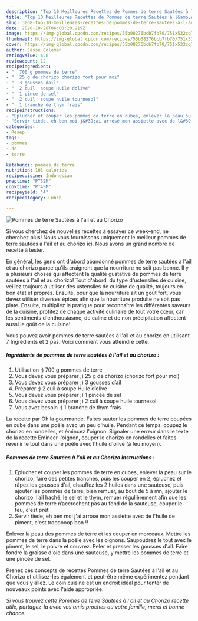 ```yaml
---
description: "Top 10 Meilleures Recettes de Pommes de terre Sautées à l&amp;#39;ail et au Chorizo"
title: "Top 10 Meilleures Recettes de Pommes de terre Sautées à l&amp;#39;ail et au Chorizo"
slug: 3068-top-10-meilleures-recettes-de-pommes-de-terre-sautees-a-l-and-39-ail-et-au-chorizo
date: 2020-10-28T06:00:20.219Z
image: https://img-global.cpcdn.com/recipes/55b08276bcb7fb70/751x532cq70/pommes-de-terre-sautees-a-lail-et-au-chorizo-photo-principale-de-la-recette.jpg
thumbnail: https://img-global.cpcdn.com/recipes/55b08276bcb7fb70/751x532cq70/pommes-de-terre-sautees-a-lail-et-au-chorizo-photo-principale-de-la-recette.jpg
cover: https://img-global.cpcdn.com/recipes/55b08276bcb7fb70/751x532cq70/pommes-de-terre-sautees-a-lail-et-au-chorizo-photo-principale-de-la-recette.jpg
author: Jesse Coleman
ratingvalue: 4.8
reviewcount: 12
recipeingredient:
- "  700 g pommes de terre"
- "  25 g de chorizo chorizo fort pour moi"
- "  3 gousses dail"
- "  2 cuil  soupe Huile dolive"
- "  1 pince de sel"
- "  2 cuil  soupe huile tournesol"
- "  1 branche de thym frais"
recipeinstructions:
- "Eplucher et couper les pommes de terre en cubes, enlever la peau sur le chorizo, faire des petites tranches, puis les couper en 2, épluchez et râpez les gousses d’ail, chauffez les 2 huiles dans une sauteuse, puis ajouter les pommes de terre, bien remuer, au bout de 5 à mn, ajouter le chorizo, l’ail haché, le sel et le thym, remuer régulièrement afin que les pommes de terre n’accrochent pas au fond de la sauteuse, couper le feu, c&#39;est prêt"
- "Servir tiède, eh ben moi j&#39;ai arrosé mon assiette avec de l&#39;huile de piment, c&#39;est troooooop bon !!"
categories:
- Resep
tags:
- pommes
- de
- terre

katakunci: pommes de terre 
nutrition: 101 calories
recipecuisine: Indonesian
preptime: "PT32M"
cooktime: "PT45M"
recipeyield: "4"
recipecategory: Lunch

---
```



![Pommes de terre Sautées à l&#39;ail et au Chorizo](https://img-global.cpcdn.com/recipes/55b08276bcb7fb70/751x532cq70/pommes-de-terre-sautees-a-lail-et-au-chorizo-photo-principale-de-la-recette.jpg)

Si vous cherchez de nouvelles recettes à essayer ce week-end, ne cherchez plus! Nous vous fournissons uniquement le meilleur pommes de terre sautées à l&#39;ail et au chorizo ici. Nous avons un grand nombre de recette à tester.

En général, les gens ont d'abord abandonné pommes de terre sautées à l&#39;ail et au chorizo parce qu'ils craignent que la nourriture ne soit pas bonne. Il y a plusieurs choses qui affectent la qualité gustative de pommes de terre sautées à l&#39;ail et au chorizo! Tout d'abord, du type d'ustensiles de cuisine, veillez toujours à utiliser des ustensiles de cuisine de qualité, toujours en bon état et propres. Ensuite, pour que la nourriture ait un goût fort, vous devez utiliser diverses épices afin que la nourriture produite ne soit pas plate. Ensuite, multipliez la pratique pour reconnaître les différentes saveurs de la cuisine, profitez de chaque activité culinaire de tout votre cœur, car les sentiments d'enthousiasme, de calme et de non précipitation affectent aussi le goût de la cuisine!

<!--inarticleads1-->

Vous pouvez avoir pommes de terre sautées à l&#39;ail et au chorizo en utilisant 7 Ingrédients et 2 pas. Voici comment vous atteindre cette.

##### Ingrédients de pommes de terre sautées à l&#39;ail et au chorizo :

1. Utilisation  ;) 700 g pommes de terre
1. Vous devez vous préparer  ;) 25 g de chorizo (chorizo fort pour moi)
1. Vous devez vous préparer  ;) 3 gousses d’ail
1. Préparer  ;) 2 cuil à soupe Huile d’olive
1. Vous devez vous préparer  ;) 1 pincée de sel
1. Vous devez vous préparer  ;) 2 cuil à soupe huile tournesol
1. Vous avez besoin  ;) 1 branche de thym frais


La recette par Oh la gourmande. Faites sauter les pommes de terre coupées en cube dans une poêle avec un peu d&#39;huile. Pendant ce temps, coupez le chorizo en rondelles, et émincez l&#39;oignon. Signaler une erreur dans le texte de la recette Emincer l&#39;oignon, couper le chorizo en rondelles et faites revenir le tout dans une poêle avec l&#39;huile d&#39;olive (à feu moyen). 

<!--inarticleads2-->

##### Pommes de terre Sautées à l&#39;ail et au Chorizo instructions :

1. Eplucher et couper les pommes de terre en cubes, enlever la peau sur le chorizo, faire des petites tranches, puis les couper en 2, épluchez et râpez les gousses d’ail, chauffez les 2 huiles dans une sauteuse, puis ajouter les pommes de terre, bien remuer, au bout de 5 à mn, ajouter le chorizo, l’ail haché, le sel et le thym, remuer régulièrement afin que les pommes de terre n’accrochent pas au fond de la sauteuse, couper le feu, c&#39;est prêt
1. Servir tiède, eh ben moi j&#39;ai arrosé mon assiette avec de l&#39;huile de piment, c&#39;est troooooop bon !!


Enlever la peau des pommes de terre et les couper en morceaux. Mettre les pommes de terre dans la poêle avec les oignons. Saupoudrez le tout avec le piment, le sel, le poivre et couvrez. Peler et presser les gousses d&#39;ail. Faire fondre la graisse d&#39;oie dans une sauteuse, y mettre les pommes de terre et une pincée de sel. 

<!--inarticleads1-->

<p>
Prenez ces concepts de recettes Pommes de terre Sautées à l&#39;ail et au Chorizo et utilisez-les également et peut-être même expérimentez pendant que vous y allez. Le coin cuisine est un endroit idéal pour tenter de nouveaux points avec l'aide appropriée.
</p>

<p>
<i>Si vous trouvez cette Pommes de terre Sautées à l&#39;ail et au Chorizo recette utile, partagez-la avec vos amis proches ou votre famille, merci et bonne chance.</i>
</p>
